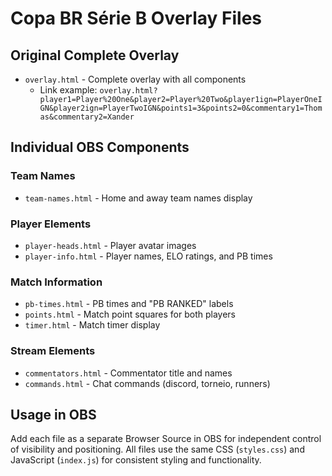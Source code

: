 # Copa BR Série B Overlay Files

## Original Complete Overlay
- `overlay.html` - Complete overlay with all components
  - Link example: `overlay.html?player1=Player%20One&player2=Player%20Two&player1ign=PlayerOneIGN&player2ign=PlayerTwoIGN&points1=3&points2=0&commentary1=Thomas&commentary2=Xander`

## Individual OBS Components

### Team Names
- `team-names.html` - Home and away team names display

### Player Elements
- `player-heads.html` - Player avatar images
- `player-info.html` - Player names, ELO ratings, and PB times

### Match Information
- `pb-times.html` - PB times and "PB RANKED" labels
- `points.html` - Match point squares for both players
- `timer.html` - Match timer display

### Stream Elements
- `commentators.html` - Commentator title and names
- `commands.html` - Chat commands (discord, torneio, runners)

## Usage in OBS
Add each file as a separate Browser Source in OBS for independent control of visibility and positioning. All files use the same CSS (`styles.css`) and JavaScript (`index.js`) for consistent styling and functionality.